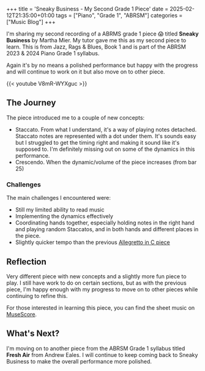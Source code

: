 +++
title = 'Sneaky Business - My Second Grade 1 Piece'
date = 2025-02-12T21:35:00+01:00
tags = ["Piano", "Grade 1", "ABRSM"]
categories = ["Music Blog"]
+++

I'm sharing my second recording of a ABRMS grade 1 piece 😱 titled **Sneaky Business** by Martha Mier. My tutor gave me this as my second piece to learn. This is from Jazz, Rags & Blues, Book 1 and is part of the ABRSM 2023 & 2024 Piano Grade 1 syllabus.

Again it's by no means a polished performance but happy with the progress and will continue to work on it but also move on to other piece.

{{< youtube V8mR-WYXguc >}}

## The Journey
The piece introduced me to a couple of new concepts:
- Staccato. From what I understand, it's a way of playing notes detached. Staccato notes are represented with a dot under them. It's sounds easy but I struggled to get the timing right and making it sound like it's supposed to. I'm definitely missing out on some of the dynamics in this performance.
- Crescendo. When the dynamic/volume of the piece increases (from bar 25)

### Challenges
The main challenges I encountered were:
 - Still my limited ability to read music
 - Implementing the dynamics effectively
 - Coordinating hands together, especially holding notes in the right hand and playing random Staccatos, and in both hands and different places in the piece.
 - Slightly quicker tempo than the previous [Allegretto in C piece](/posts/music/allegretto-in-c-diabelli)

## Reflection
Very different piece with new concepts and a slightly more fun piece to play. I still have work to do on certain sections, but as with the previous piece, I'm happy enough with my progress to move on to other pieces while continuing to refine this.

For those interested in learning this piece, you can find the sheet music on [MuseScore](https://musescore.com/user/79422367/scores/14436424).


## What's Next?

I'm moving on to another piece from the ABRSM Grade 1 syllabus titled **Fresh Air** from Andrew Eales.
I will continue to keep coming back to Sneaky Business to make the overall performance more polished.

